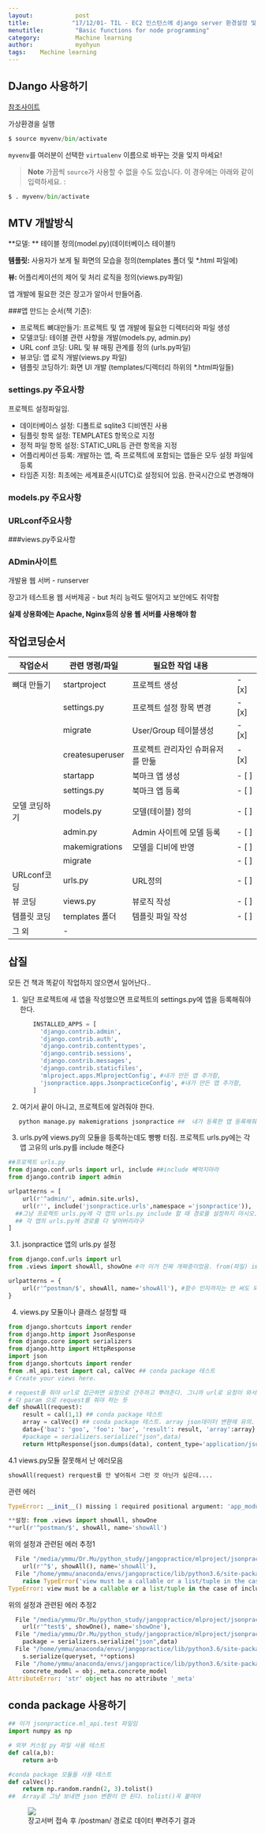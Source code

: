 ```yaml
---
layout:            post
title:            "17/12/01- TIL - EC2 인스턴스에 django server 환경설정 및 작성법"
menutitle:         "Basic functions for node programming"
category:          Machine learning
author:            myohyun
tags:	 Machine learning
---
```


<script src='https://cdnjs.cloudflare.com/ajax/libs/mathjax/2.7.2/MathJax.js?config=TeX-MML-AM_CHTML'></script>


## DJango 사용하기

[참조사이트](https://tutorial.djangogirls.org/ko/django_orm/)


가상환경을 실행
```python
$ source myvenv/bin/activate
```

`myvenv`를 여러분이 선택한 `virtualenv` 이름으로 바꾸는 것을 잊지 마세요!

> **Note** 가끔씩 `source`가 사용할 수 없을 수도 있습니다. 이 경우에는 아래와 같이 입력하세요. :
```python
$ . myvenv/bin/activate
```


## MTV 개발방식

**모델: ** 테이블 정의(model.py)(데이터베이스 테이블!)

**템플릿:** 사용자가 보게 될 화면의 모습을 정의(templates 폴더 및 *.html 파일에)

**뷰:** 어플리케이션의 제어 및 처리 로직을 정의(views.py파일)

앱 개발에 필요한 것은 장고가 알아서 만들어줌.



###앱 만드는 순서(책 기준): 

- 프로젝트 뼈대만들기: 프로젝트 및 앱 개발에 필요한 디렉터리와 파일 생성
- 모델코딩: 테이블 관련 사항을 개발(models.py, admin.py) 
- URL conf 코딩: URL 및 뷰 매핑 관계를 정의 (urls.py파일)
- 뷰코딩: 앱 로직 개발(views.py 파일)
- 템플릿 코딩하기: 화면 UI 개발 (templates/디렉터리 하위의 *.html파일들) 

### settings.py 주요사항

프로젝트 설정파일임.

- 데이터베이스 설정: 디폴트로 sqlite3 디비엔진 사용
- 팀플릿 항목 설정: TEMPLATES 항목으로 지정
- 정적 파일 항목 설정: STATIC_URL등 관련 항목을 지정
- 어플리케이션 등록: 개발하는 앱, 즉 프로젝트에 포함되는 앱들은 모두 설정 파일에 등록
- 타임존 지정: 최초에는 세계표준시(UTC)로 설정되어 있음. 한국시간으로 변경해야

### models.py 주요사항

### URLconf주요사항

###views.py주요사항

### ADmin사이트

개발용 웹 서버  - runserver

장고가 테스트용 웹 서버제공 - but 처리 능력도 떨어지고 보안에도 취약함

**실제 상용화에는 Apache, Nginx등의 상용 웹 서버를 사용해야 함**

 

## 작업코딩순서

| 작업순서      | 관련 명령/파일        | 필요한 작업 내용          |       |
| --------- | --------------- | ------------------ | ----- |
| 뼈대 만들기    | startproject    | 프로젝트 생성            | - [x] |
|           | settings.py     | 프로젝트 설정 항목 변경      | - [x] |
|           | migrate         | User/Group 테이블생성   | - [x] |
|           | createsuperuser | 프로젝트 관리자인 슈퍼유저를 만듦 | - [x] |
|           | startapp        | 북마크 앱 생성           | - [ ] |
|           | settings.py     | 북마크 앱 등록           | - [ ] |
| 모델 코딩하기   | models.py       | 모델(테이블) 정의         | - [ ] |
|           | admin.py        | Admin 사이트에 모델 등록   | - [ ] |
|           | makemigrations  | 모델을 디비에 반영         | - [ ] |
|           | migrate         |                    | - [ ] |
| URLconf코딩 | urls.py         | URL정의              | - [ ] |
| 뷰 코딩      | views.py        | 뷰로직 작성             | - [ ] |
| 템플릿 코딩    | templates 폴더    | 템플릿 파일 작성          | - [ ] |
| 그 외       | -               |                    |       |



## 삽질

모든 건 책과 똑같이 작업하지 않으면서 일어난다..

1. ​ 일단 프로젝트에 새 앱을 작성했으면 프로젝트의 settings.py에 앱을 등록해줘야 한다.
```python
       INSTALLED_APPS = [
         'django.contrib.admin',
         'django.contrib.auth',
         'django.contrib.contenttypes',
         'django.contrib.sessions',
         'django.contrib.messages',
         'django.contrib.staticfiles',
         'mlproject.apps.MlprojectConfig', #내가 만든 앱 추가함,
         'jsonpractice.apps.JsonpracticeConfig', #내가 만든 앱 추가함,
       ]
```

2. 여기서 끝이 아니고,  프로젝트에 알려줘야 한다.

```python
   python manage.py makemigrations jsonpractice ##  내가 등록한 앱 등록해줘야
```

3. urls.py에 views.py의 모듈을 등록하는데도 빵빵 터짐. 프로젝트 urls.py에는 각 앱 고유의 urls.py를  include 해준다

```python
##프로젝트 urls.py  
from django.conf.urls import url, include ##include 빼먹지마라
from django.contrib import admin

urlpatterns = [
    url(r'^admin/', admin.site.urls),
    url(r'', include('jsonpractice.urls',namespace ='jsonpractice')), 
  ##그냥 프로젝트 urls.py에 각 앱의 urls.py include 할 때 경로를 설정하지 마시오. 그냥 
  ## 각 앱의 urls.py에 경로를 다 넣어버리라구
]
```
​	3.1. jsonpractice 앱의 urls.py 설정

```python
from django.conf.urls import url
from .views import showAll, showOne #아 이거 진짜 개짜증이었음. from(파일) import (함수 or class)

urlpatterns = {
    url(r'^postman/$', showAll, name='showAll'), #함수 인자까지는 안 써도 되는 듯하다.잘 모르겠음
}
```

4. views.py  모듈이나 클래스 설정할 때

```python
from django.shortcuts import render
from django.http import JsonResponse
from django.core import serializers
from django.http import HttpResponse
import json
from django.shortcuts import render
from .ml_api.test import cal, calVec ## conda package 테스트
# Create your views here.

# request를 줘야 url로 접근하면 요청으로 간주하고 뿌려준다. 그니까 url로 요청이 와서 작동하는 함수는 
# 다 param 으로 request를 줘야 하는 듯 
def showAll(request):
    result = cal(1,1) ## conda package 테스트
    array = calVec() ## conda package 테스트. array json데이터 변환에 유의. tolist() 사용
    data={'baz': 'goo', 'foo': 'bar', 'result': result, 'array':array}
    #package = serializers.serialize("json",data)
    return HttpResponse(json.dumps(data), content_type='application/json')

```

4.1 views.py모듈 잘못해서 난 에러모음

```python
showAll(request) rerquest를 안 넣어줘서 그런 것 아닌가 싶은데....
```

관련 에러

```python
TypeError: __init__() missing 1 required positional argument: 'app_module'
```





```python
**설정: from .views import showAll, showOne
**url(r'^postman/$', showAll, name='showAll') 
```

위의 설정과 관련된 에러 추정1

```python
  File "/media/ymmu/Dr.Mu/python_study/jangopractice/mlproject/jsonpractice/urls.py", line 5, in <module>
    url(r'^$', showAll(), name='showAll'),
  File "/home/ymmu/anaconda/envs/jangopractice/lib/python3.6/site-packages/django/conf/urls/__init__.py", line 85, in url
    raise TypeError('view must be a callable or a list/tuple in the case of include().')
TypeError: view must be a callable or a list/tuple in the case of include().

```

위의 설정과 관련된 에러 추정2

```python
  File "/media/ymmu/Dr.Mu/python_study/jangopractice/mlproject/jsonpractice/urls.py", line 6, in <module>
    url(r'^test$', showOne(), name='showOne'),
  File "/media/ymmu/Dr.Mu/python_study/jangopractice/mlproject/jsonpractice/views.py", line 16, in showOne
    package = serializers.serialize("json",data)
  File "/home/ymmu/anaconda/envs/jangopractice/lib/python3.6/site-packages/django/core/serializers/__init__.py", line 129, in serialize
    s.serialize(queryset, **options)
  File "/home/ymmu/anaconda/envs/jangopractice/lib/python3.6/site-packages/django/core/serializers/base.py", line 84, in serialize
    concrete_model = obj._meta.concrete_model
AttributeError: 'str' object has no attribute '_meta'

```

## conda package 사용하기

```python
## 이거 jsonpractice.ml_api.test 파일임
import numpy as np

# 외부 커스텀 py 파일 사용 테스트 
def cal(a,b):
    return a+b

#conda package 모듈들 사용 테스트
def calVec():
    return np.random.randn(2, 3).tolist() 
##  Array로 그냥 보내면 json 변환이 안 된다. tolist()꼭 붙여야


```
<figure>
   <img src="{{ "/media/img/Screenshot from 2017-12-01 18-38-53.png" | absolute_url }}" />
   <figcaption>장고서버 접속 후 /postman/ 경로로 데이터 뿌려주기 결과</figcaption>
</figure>